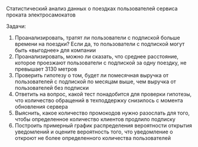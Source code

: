 Статистический анализ данных о поездках пользователей сервиса проката электросамокатов

Задачи:
1) Проанализировать, тратят ли пользователи с подпиской больше времени на поездки? Если да, то пользователи с подпиской могут быть «выгоднее» для компании
2) Проанализировать, можно ли сказать, что среднее расстояние, которое проезжают пользователи с подпиской за одну поездку, не превышает 3130 метров
3) Проверить гипотезу о том, будет ли помесячная выручка от пользователей с подпиской по месяцам выше, чем выручка от пользователей без подписки
4) Ответить на вопрос, какой тест понадобится для проверки гипотезы, что количество обращений в техподдержку снизилось с момента обновления сервера
5) Выяснить, какое количество промокодов нужно разослать для того, чтобы определенное количество клиентов продлило подписку
6) Построить примерный график распределения вероятности открытия уведомлений и оцените вероятность того, что уведомление о откроют не более определенного количества пользователей
